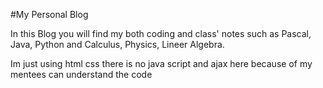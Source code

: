 #My Personal Blog
<p>In this Blog you will find my both coding and class' notes such as  Pascal, Java, Python and Calculus, Physics, Lineer Algebra.</p>
<p>Im just using html css there is no java script and ajax here because of my mentees can understand the code</p>
